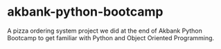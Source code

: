 # akbank-python-bootcamp

A pizza ordering system project we did at the end of Akbank Python Bootcamp to get familiar with Python and Object Oriented Programming.
